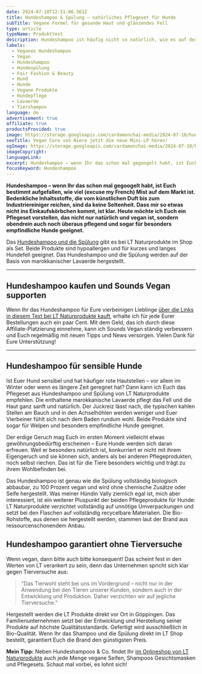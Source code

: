 ```yaml
---
date: 2024-07-10T12:51:06.561Z
title: Hundeshampoo & Spülung – natürliches Pflegeset für Hunde
subTitle: Vegane Formel für gesunde Haut und glänzendes Fell
type: article
typeName: Produkttest
description: Hundeshampoo ist häufig nicht so natürlich, wie es auf der Packung steht. Heute stelle ich Euch ein Produkt vor, das hält, was es verspricht. Holt Euch alle Infos zum veganen, natürlichen Hundeshampoo im Pflegeset!
labels:
  - Veganes Hundeshampoo
  - Vegan
  - Hundeshampoo
  - Hundespülung
  - Fair Fashion & Beauty
  - Hund
  - Hunde
  - Vegane Produkte
  - Hundepflege
  - Lavaerde
  - Tiershampoo
language: de
advertisement: true
affiliate: true
productsProvided: true
image: https://storage.googleapis.com/cardamonchai-media/2024-07-10/hundeshampoo-soundsvegan-com-1-jpg-imagine-080808_60643c_1024_768/640.webp
seoTitle: Vegan Core von Niere jetzt die neue Mini-LP hören!
ogImage: https://storage.googleapis.com/cardamonchai-media/2024-07-10/hundeshampoo-soundsvegan-com-og-jpg-imagine-080808_626456_1200_628/640.webp
imageCopyright:
languageLink:
excerpt: Hundeshampoo – wenn Ihr das schon mal gegoogelt habt, ist Euch bestimmt aufgefallen, wie viel (excuse my French) Mist auf dem Markt ist. Bedenkliche Inhaltsstoffe, die vom künstlichen Duft bis zum Industriereiniger reichen, sind da keine Seltenheit. Dass mir so etwas nicht ins Einkaufskörbchen kommt, ist klar. Heute möchte ich Euch ein Pflegeset vorstellen, das nicht nur natürlich und vegan ist, sondern obendrein auch noch überaus pflegend und sogar für besonders empfindliche Hunde geeignet.
focusKeyword: Hundeshampoo
---
```


**Hundeshampoo – wenn Ihr das schon mal gegoogelt habt, ist Euch bestimmt aufgefallen, wie viel (excuse my French) Mist auf dem Markt ist. Bedenkliche Inhaltsstoffe, die vom künstlichen Duft bis zum Industriereiniger reichen, sind da keine Seltenheit. Dass mir so etwas nicht ins Einkaufskörbchen kommt, ist klar. Heute möchte ich Euch ein Pflegeset vorstellen, das nicht nur natürlich und vegan ist, sondern obendrein auch noch überaus pflegend und sogar für besonders empfindliche Hunde geeignet.**

Das [Hundeshampoo und die Spülung](https://t.adcell.com/p/click?promoId=262191&slotId=80259&param0=https%3A%2F%2Fwww.lt-naturprodukte.de%2FPflegeset-fuer-Hunde-Shampoo-Pflegespuelung-sanfte-Fellpflege-ohne-Chemie-Seife-gegen-Juckreiz-hypoallergen-mit-original-marokkanischer-Lavaerde-2x-250-ml-neuer-Glanz-fuer-Kurz-und-Langfell) gibt es bei LT Naturprodukte im Shop als Set. Beide Produkte sind hypoallergen und für kurzes und langes Hundefell geeignet. Das Hundeshampoo und die Spülung werden auf der Basis von marokkanischer Lavaerde hergestellt.

---

## Hundeshampoo kaufen und Sounds Vegan supporten

Wenn Ihr das Hundeshampoo für Eure vierbeinigen Lieblinge [über die Links in diesem Text bei LT Naturprodukte kauft](https://t.adcell.com/p/click?promoId=262191&slotId=80259&param0=https%3A%2F%2Fwww.lt-naturprodukte.de%2F), erhalte ich für jede Eurer Bestellungen auch ein paar Cent. Mit dem Geld, das ich durch diese Affiliate-Platzierung einnehme, kann ich Sounds Vegan ständig verbessern und Euch regelmäßig mit neuen Tipps und News versorgen. Vielen Dank für Eure Unterstützung!

---

<Gallery name="hundeshampoo-soundsvegan-1" />

## Hundeshampoo für sensible Hunde

Ist Euer Hund sensibel und hat häufiger rote Hautstellen – vor allem im Winter oder wenn es längere Zeit geregnet hat? Dann kann ich Euch das Pflegeset aus Hundeshampoo und Spülung von LT Naturprodukte empfehlen. Die enthaltene marokkanische Lavaerde pflegt das Fell und die Haut ganz sanft und natürlich. Der Juckreiz lässt nach, die typischen kahlen Stellen am Bauch und in den Achselhöhlen werden weniger und Euer Vierbeiner fühlt sich nach dem Baden rundum wohl. Beide Produkte sind sogar für Welpen und besonders empfindliche Hunde geeignet.

Der erdige Geruch mag Euch im ersten Moment vielleicht etwas gewöhnungsbedürftig erscheinen – Eure Hunde werden sich daran erfreuen. Weil er besonders natürlich ist, konkurriert er nicht mit ihrem Eigengeruch und sie können sich, anders als bei anderen Pflegeprodukten, noch selbst riechen. Das ist für die Tiere besonders wichtig und trägt zu ihrem Wohlbefinden bei.

Das Hundeshampoo ist genau wie die Spülung vollständig biologisch abbaubar, zu 100 Prozent vegan und wird ohne chemische Zusätze oder Seife hergestellt. Was meiner Hündin Vally ziemlich egal ist, mich aber interessiert, ist ein weiterer Pluspunkt der beiden Pflegeprodukte für Hunde: LT Naturprodukte verzichtet vollständig auf unnötige Umverpackungen und setzt bei den Flaschen auf vollständig recycelbare Materialien. Die Bio-Rohstoffe, aus denen sie hergestellt werden, stammen laut der Brand aus ressourcenschonendem Anbau.

## Hundeshampoo garantiert ohne Tierversuche

Wenn vegan, dann bitte auch bitte konsequent! Das scheint fest in den Werten von LT verankert zu sein, denn das Unternehmen spricht sich klar gegen Tierversuche aus:

> "Das Tierwohl steht bei uns im Vordergrund – nicht nur in der Anwendung bei den Tieren unserer Kunden, sondern auch in der Entwicklung und Produktion. Daher verzichten wir auf jegliche Tierversuche."

Hergestellt werden die LT Produkte direkt vor Ort in Göppingen. Das Familienunternehmen setzt bei der Entwicklung und Herstellung seiner Produkte auf höchste Qualitätsstandards. Gefertigt wird ausschließlich in Bio-Qualität. Wenn Ihr das Shampoo und die Spülung direkt im LT Shop bestellt, garantiert Euch die Brand den günstigsten Preis.

**Mein Tipp:** Neben Hundeshampoos & Co. findet Ihr [im Onlineshop von LT Naturprodukte](https://t.adcell.com/p/click?promoId=262191&slotId=80259&param0=https%3A%2F%2Fwww.lt-naturprodukte.de%2FHome-1) auch jede Menge vegane Seifen, Shampoos Gesichtsmasken und Pflegesets. Schaut mal vorbei, es lohnt sich!

<Gallery name="hundeshampoo-soundsvegan-2" />
